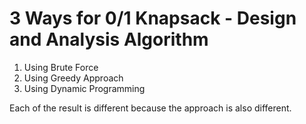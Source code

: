 # 3 Ways for 0/1 Knapsack - Design and Analysis Algorithm

1. Using Brute Force
2. Using Greedy Approach
3. Using Dynamic Programming

Each of the result is different because the approach is also different.
